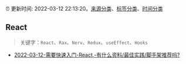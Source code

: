 :alarm_clock: 更新时间: 2022-03-12 22:13:20。[来源分类](../README.md)、[标签分类](../TAGS.md)、[时间分类](../TIMELINE.md)

## React


> 关键字：`React`、`Rax`、`Nerv`、`Redux`、`useEffect`、`Hooks`



- [2022-03-12-需要快速入门-React,-有什么资料/最佳实践/脚手架推荐吗?](https://www.v2ex.com/t/839947) 